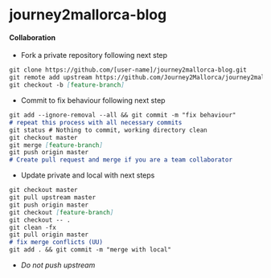 # journey2mallorca-blog

#### Collaboration
- Fork a private repository following next step
```markdown
git clone https://github.com/[user-name]/journey2mallorca-blog.git
git remote add upstream https://github.com/Journey2Mallorca/journey2mallorca-blog.git
git checkout -b [feature-branch]
```

- Commit to fix behaviour following next step
```markdown
git add --ignore-removal --all && git commit -m "fix behaviour"
# repeat this process with all necessary commits
git status # Nothing to commit, working directory clean
git checkout master
git merge [feature-branch]
git push origin master
# Create pull request and merge if you are a team collaborator
```

- Update private and local with next steps
```markdown
git checkout master
git pull upstream master
git push origin master
git checkout [feature-branch]
git checkout -- .
git clean -fx
git pull origin master
# fix merge conflicts (UU)
git add . && git commit -m "merge with local"
```

- *Do not push upstream*